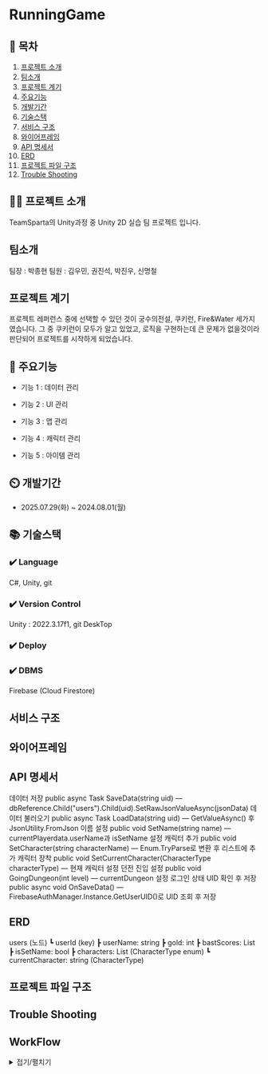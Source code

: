 # RunningGame

## 📖 목차
1. [프로젝트 소개](#프로젝트-소개)
2. [팀소개](#팀소개)
3. [프로젝트 계기](#프로젝트-계기)
4. [주요기능](#주요기능)
5. [개발기간](#개발기간)
6. [기술스택](#기술스택)
7. [서비스 구조](#서비스-구조)
8. [와이어프레임](#와이어프레임)
9. [API 명세서](#API-명세서)
10. [ERD](#ERD)
11. [프로젝트 파일 구조](#프로젝트-파일-구조)
12. [Trouble Shooting](#trouble-shooting)
    
## 👨‍🏫 프로젝트 소개
TeamSparta의 Unity과정 중 Unity 2D 실습 팀 프로젝트 입니다.

## 팀소개
팀장 : 박종현
팀원 : 김우민, 권진석, 박진우, 신명철

## 프로젝트 계기
프로젝트 레퍼런스 중에 선택할 수 있던 것이 궁수의전설, 쿠키런, Fire&Water 세가지였습니다.
그 중 쿠키런이 모두가 알고 있었고, 로직을 구현하는데 큰 문제가 없을것이라 판단되어 프로젝트를 시작하게 되었습니다.

## 💜 주요기능

- 기능 1 : 데이터 관리

- 기능 2 : UI 관리

- 기능 3 : 맵 관리

- 기능 4 : 캐릭터 관리

- 기능 5 : 아이템 관리


## ⏲️ 개발기간
- 2025.07.29(화) ~ 2024.08.01(월)

## 📚️ 기술스택

### ✔️ Language
C#, Unity, git

### ✔️ Version Control
Unity : 2022.3.17f1, git DeskTop

### ✔️ Deploy


### ✔️  DBMS
Firebase (Cloud Firestore)

## 서비스 구조



## 와이어프레임



## API 명세서
데이터 저장	public async Task SaveData(string uid) — dbReference.Child("users").Child(uid).SetRawJsonValueAsync(jsonData)
데이터 불러오기	public async Task<PlayerData> LoadData(string uid) — GetValueAsync() 후 JsonUtility.FromJson
이름 설정	public void SetName(string name) — currentPlayerdata.userName과 isSetName 설정
캐릭터 추가	public void SetCharacter(string characterName) — Enum.TryParse로 변환 후 리스트에 추가
캐릭터 장착	public void SetCurrentCharacter(CharacterType characterType) — 현재 캐릭터 설정
던전 진입 설정	public void GoingDungeon(int level) — currentDungeon 설정
로그인 상태 UID 확인 후 저장	public async void OnSaveData() — FirebaseAuthManager.Instance.GetUserUID()로 UID 조회 후 저장

## ERD
users (노드)
 ┗ userId (key)
     ┣ userName: string
     ┣ gold: int
     ┣ bastScores: List<int>
     ┣ isSetName: bool
     ┣ characters: List<string> (CharacterType enum)
     ┗ currentCharacter: string (CharacterType)

## 프로젝트 파일 구조




## Trouble Shooting



## WorkFlow
<details><summary>접기/펼치기</summary>
워크플로우
1. 이슈 작성하기
<img width="2848" height="1192" alt="image" src="https://github.com/user-attachments/assets/80763439-c5ad-4e94-900d-08f25433bfa7" />
<img width="798" height="570" alt="image" src="https://github.com/user-attachments/assets/f3ec2d77-55d6-4387-b901-f9e4021e829e" />



2. 프로젝트 입력하기
<img width="1626" height="726" alt="image" src="https://github.com/user-attachments/assets/f00d21df-d7b0-4a49-b3c6-db32f6036b7f" />
- Add Item
<img width="596" height="414" alt="image" src="https://github.com/user-attachments/assets/fbe45e8c-2404-4a1a-a03d-0156fba3988a" />

<img width="685" height="273" alt="image" src="https://github.com/user-attachments/assets/0a3c640c-9960-4ac3-b1bb-2d87ed1ea609" />
<img width="1346" height="453" alt="image" src="https://github.com/user-attachments/assets/20555ccd-e817-4fa3-8fb3-267f29f3579d" />

StartDate DeadLine입력하기

3. 이슈 번호 확인하기
<img width="541" height="86" alt="image" src="https://github.com/user-attachments/assets/cca97813-0f63-437c-a673-a79fd2b13be6" />

4. Branch 생성
<img width="402" height="385" alt="image" src="https://github.com/user-attachments/assets/d90d2a53-814e-4842-8c62-5ed6cdf2d482" />

- 종류가 feat 이슈번호가 40이었으면 feat#40으로 생성

5. 작업 종료 후 Commit
<img width="1221" height="687" alt="image" src="https://github.com/user-attachments/assets/e3537fcf-9096-45e8-883c-a44452c6ef19" />
<img width="697" height="136" alt="image" src="https://github.com/user-attachments/assets/4587f39d-db6a-49e1-ae4b-862b7b0d26bb" />

- 웹에서 내용 복사 후 수정사항이 있으면 수정하여 Commit내용 작성
   
6. 승인 단계를 건너뛰기 때문에 로컬에서 직접 Dev로 Merge 후 웹으로 Push

7. 포로젝트에서 state를 Done으로 수정, End Date 입력

8. 매일 7시 30분 코드리뷰
</details>
   
